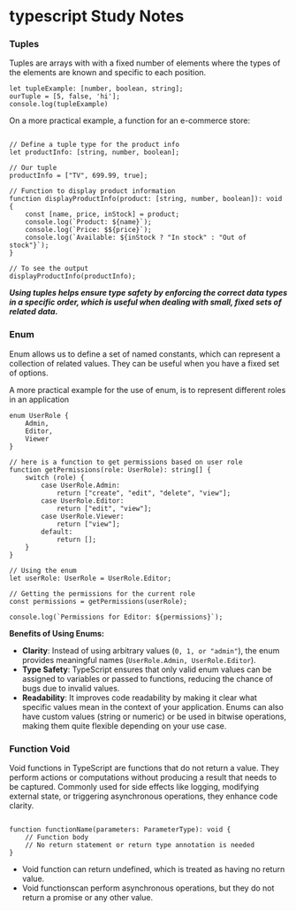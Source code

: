 # typescript Study Notes



### Tuples
Tuples are arrays with with a fixed number of elements where the types of the elements are known and specific to each position.

```
let tupleExample: [number, boolean, string];
ourTuple = [5, false, 'hi'];
console.log(tupleExample)
``` 

On a more practical example, a function for an e-commerce store: 

```

// Define a tuple type for the product info
let productInfo: [string, number, boolean];

// Our tuple
productInfo = ["TV", 699.99, true];

// Function to display product information
function displayProductInfo(product: [string, number, boolean]): void {
    const [name, price, inStock] = product;
    console.log(`Product: ${name}`);
    console.log(`Price: $${price}`);
    console.log(`Available: ${inStock ? "In stock" : "Out of stock"}`);
}

// To see the output
displayProductInfo(productInfo);

``` 

**_Using tuples helps ensure type safety by enforcing the correct data types in a specific order, which is useful when dealing with small, fixed sets of related data._**

### Enum
Enum allows us to define a set of named constants, which can represent a collection of related values. They can be useful when you have a fixed set of options.

A more practical example for the use of enum, is to represent different roles in an application

```
enum UserRole {
    Admin,
    Editor,
    Viewer
}

// here is a function to get permissions based on user role
function getPermissions(role: UserRole): string[] {
    switch (role) {
        case UserRole.Admin:
            return ["create", "edit", "delete", "view"];
        case UserRole.Editor:
            return ["edit", "view"];
        case UserRole.Viewer:
            return ["view"];
        default:
            return [];
    }
}

// Using the enum
let userRole: UserRole = UserRole.Editor;

// Getting the permissions for the current role
const permissions = getPermissions(userRole);

console.log(`Permissions for Editor: ${permissions}`);

```

**Benefits of Using Enums:**

- **Clarity**: Instead of using arbitrary values (`0, 1, or "admin"`), the enum provides meaningful names (`UserRole.Admin, UserRole.Editor`).
- **Type Safety**: TypeScript ensures that only valid enum values can be assigned to variables or passed to functions, reducing the chance of bugs due to invalid values.
- **Readability**: It improves code readability by making it clear what specific values mean in the context of your application.
Enums can also have custom values (string or numeric) or be used in bitwise operations, making them quite flexible depending on your use case.

### Function Void

Void functions in TypeScript are functions that do not return a value. They perform actions or computations without producing a result that needs to be captured. Commonly used for side effects like logging, modifying external state, or triggering asynchronous operations, they enhance code clarity.

```

function functionName(parameters: ParameterType): void {
    // Function body
    // No return statement or return type annotation is needed
}

```

- Void function can return undefined, which is treated as having no return value.
- Void functionscan perform asynchronous operations, but they do not return a promise or any other value.


###  